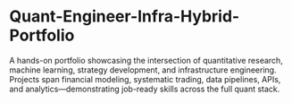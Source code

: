 # Quant-Engineer-Infra-Hybrid-Portfolio
A hands-on portfolio showcasing the intersection of quantitative research, machine learning, strategy development, and infrastructure engineering. Projects span financial modeling, systematic trading, data pipelines, APIs, and analytics—demonstrating job-ready skills across the full quant stack.
